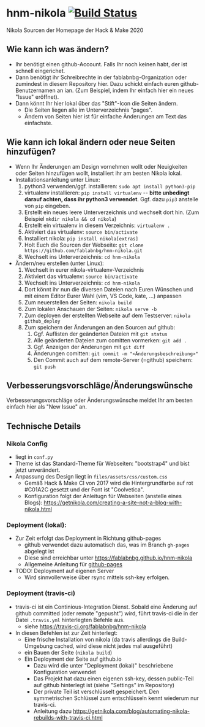 # hnm-nikola [![Build Status](https://travis-ci.org/fablabnbg/hnm-nikola.svg?branch=master)](https://travis-ci.org/fablabnbg/hnm-nikola)
Nikola Sourcen der Homepage der Hack &amp; Make 2020


## Wie kann ich was ändern?

* Ihr benötigt einen github-Account. Falls Ihr noch keinen habt, der ist schnell eingerichet.
* Dann benötigt ihr Schreibrechte in der fablabnbg-Organization oder zumindest in diesem Repository hier.
Dazu schickt einfach euren github-Benutzernamen an ian. (Zum Beispiel, indem Ihr einfach hier ein neues "Issue" eröffnet).
* Dann könnt Ihr hier lokal über das "Stift"-Icon die Seiten ändern.
  * Die Seiten liegen alle im Unterverzeichnis "pages".
  * Ändern von Seiten hier ist für einfache Änderungen am Text das einfachste.


## Wie kann ich lokal ändern oder neue Seiten hinzufügen?

* Wenn Ihr Änderungen am Design vornehmen wollt oder Neuigkeiten oder Seiten hinzufügen wollt, installiert ihr am besten Nikola lokal.
* Installationsanleitung unter Linux:
  1. python3 verwenden/ggf. installieren: `sudo apt install python3-pip`
  1. virtualenv installieren: `pip install virtualenv` -- **bitte unbedingt darauf achten, dass ihr python3 verwendet**. Ggf. dazu `pip3` anstelle von `pip` eingeben. 
  1. Erstellt ein neues leere Unterverzeichnis und wechselt dort hin. (Zum Beispiel `mkdir nikola && cd nikola`)
  1. Erstellt ein virtualenv in diesem Verzeichnis: `virtualenv .`
  1. Aktiviert das virtualenv: `source bin/activate`
  1. Installiert nikola: `pip install nikola[extras]`
  1. Holt Euch die Sourcen der Webseite: `git clone https://github.com/fablabnbg/hnm-nikola.git`
  1. Wechselt ins Unterverzeichnis: `cd hnm-nikola`
* Ändern/neu erstellen (unter Linux):
  1. Wechselt in eurer nikola-virtualenv-Verzeichnis
  1. Aktiviert das virtualenv: `source bin/activate`
  1. Wechselt ins Unterverzeichnis: `cd hnm-nikola`
  1. Dort könnt ihr nun die diversen Dateien nach Euren Wünschen und mit einem Editor Eurer Wahl (vim, VS Code, kate, ...) anpassen
  1. Zum neuerstellen der Seiten: `nikola build`
  1. Zum lokalen Anschauen der Seiten: `nikola serve -b`
  1. Zum deployen der erstellten Webseite auf dem Testserver: `nikola github_deploy`
  1. Zum speichern der Änderungen an den Sourcen auf github:
     1. Ggf. Auflisten der geänderten Dateien mit `git status`
     1. Alle geänderten Dateien zum comitten vormerken: `git add .`
     1. Ggf. Anzeigen der Änderungen mit `git diff`
     1. Änderungen comitten: `git commit -m "<Änderungsbeschreibung>"`
     1. Den Commit auch auf dem remote-Server (=github) speichern: `git push`


## Verbesserungsvorschläge/Änderungswünsche

Verbesserungsvorschläge oder Änderungswünsche meldet Ihr am besten einfach hier als "New Issue" an.

## Technische Details

### Nikola Config

* liegt in `conf.py`
* Theme ist das Standard-Theme für Webseiten: "bootstrap4" und bist jetzt unverändert.
* Anpassung des Design liegt in `files/assets/css/custom.css`
  * Gemäß Hack & Make CI von 2017 wird die Hintergrundfarbe auf rot #C01A2C gesetzt und der Font ist "Coolvetica".
  * Konfiguration folgt der Anleitugn für Webseiten (anstelle eines Blogs): https://getnikola.com/creating-a-site-not-a-blog-with-nikola.html

### Deployment (lokal):

* Zur Zeit erfolgt das Deployment in Richtung github-pages
  * github verwendet dazu automatisch das, was im Branch `gh-pages` abgelegt ist
  * Diese sind erreichbar unter https://fablabnbg.github.io/hnm-nikola
  * Allgemeine Anleitung für [github-pages](https://help.github.com/en/github/working-with-github-pages/about-github-pages)
* TODO: Deployment auf eigenen Server
  * Wird sinnvollerweise über rsync mittels ssh-key erfolgen.

### Deployment (travis-ci)

* travis-ci ist ein Continious-Integration Dienst. Sobald eine Änderung auf github committed (oder remote "gepusht") wird, führt travis-ci die in der Datei `.travis.yml` hinterlegten Befehle aus.
  * siehe https://travis-ci.org/fablabnbg/hnm-nikola
* In diesen Befehlen ist zur Zeit hinterlegt:
  * Eine frische Installation von nikola (da travis allerdings die Build-Umgebung cached, wird diese nicht jedes mal ausgeführt)
  * ein Bauen der Seite (`nikola build`)
  * Ein Deployment der Seite auf github.io 
    * Dazu wird die unter "Deployment (lokal)" beschriebene Konfiguration verwendet
    * Das Projekt hat dazu einen eigenen ssh-key, dessen public-Teil auf github hinterlegt ist (siehe "Settings" im Repository)
    * Der private Teil ist verschlüsselt gespeichert. Den symmetrischen Schlüssel zum entschlüsseln kennt wiederum nur travis-ci.
    * Anleitung dazu https://getnikola.com/blog/automating-nikola-rebuilds-with-travis-ci.html
